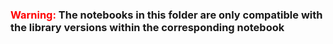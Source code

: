###  <span style="color:red">Warning: </span> **The notebooks in this folder are only compatible with the library versions within the corresponding notebook**

